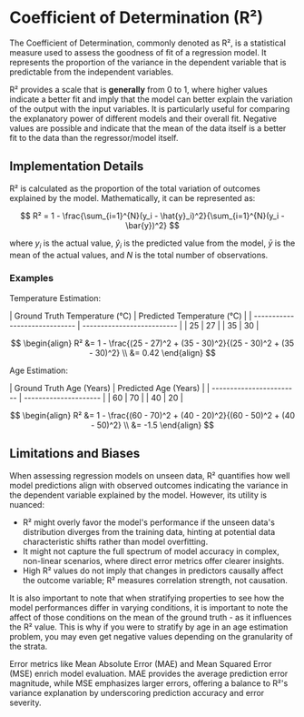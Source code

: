 # Coefficient of Determination (R²)

The Coefficient of Determination, commonly denoted as R², is a statistical measure used to assess the goodness of fit
of a regression model. It represents the proportion of the variance in the dependent variable that is predictable from
the independent variables.

R² provides a scale that is **generally** from 0 to 1, where higher values indicate a better fit and imply that
the model can better explain the variation of the output with the input variables. It is particularly useful for
comparing the explanatory power of different models and their overall fit. Negative values are possible and indicate
that the mean of the data itself is a better fit to the data than the regressor/model itself.

## Implementation Details

R² is calculated as the proportion of the total variation of outcomes explained by the model. Mathematically, it can
be represented as:

$$
R² = 1 - \frac{\sum_{i=1}^{N}(y_i - \hat{y}_i)^2}{\sum_{i=1}^{N}(y_i - \bar{y})^2}
$$

where $y_i$ is the actual value, $\hat{y}_i$ is the predicted value from the model, $\bar{y}$ is the mean of the
actual values, and $N$ is the total number of observations.

### Examples

Temperature Estimation:

<div class="grid" markdown>
| Ground Truth Temperature (°C) | Predicted Temperature (°C) |
| ----------------------------- | -------------------------- |
| 25                            | 27                         |
| 35                            | 30                         |

$$
\begin{align}
R² &= 1 - \frac{(25 - 27)^2 + (35 - 30)^2}{(25 - 30)^2 + (35 - 30)^2} \\
&= 0.42
\end{align}
$$
</div>

Age Estimation:

<div class="grid" markdown>
| Ground Truth Age (Years) | Predicted Age (Years) |
| ------------------------ | --------------------- |
| 60                       | 70                    |
| 40                       | 20                    |

$$
\begin{align}
R² &= 1 - \frac{(60 - 70)^2 + (40 - 20)^2}{(60 - 50)^2 + (40 - 50)^2} \\
&= -1.5
\end{align}
$$
</div>

## Limitations and Biases

When assessing regression models on unseen data, R² quantifies how well model predictions align with observed outcomes
indicating the variance in the dependent variable explained by the model. However, its utility is nuanced:

- R² might overly favor the model's performance if the unseen data's distribution diverges from the training data,
hinting at potential data characteristic shifts rather than model overfitting.
- It might not capture the full spectrum of model accuracy in complex, non-linear scenarios, where direct error
metrics offer clearer insights.
- High R² values do not imply that changes in predictors causally affect the outcome variable; R² measures
correlation strength, not causation.

It is also important to note that when stratifying properties to see how the model performances differ in varying
conditions, it is important to note the affect of those conditions on the mean of the ground truth - as it influences
the R² value. This is why if you were to stratify by age in an age estimation problem, you may even get negative values
depending on the granularity of the strata.

Error metrics like Mean Absolute Error (MAE) and Mean Squared Error (MSE) enrich model evaluation. MAE provides the
average prediction error magnitude, while MSE emphasizes larger errors, offering a balance to R²'s variance explanation by
underscoring prediction accuracy and error severity.
